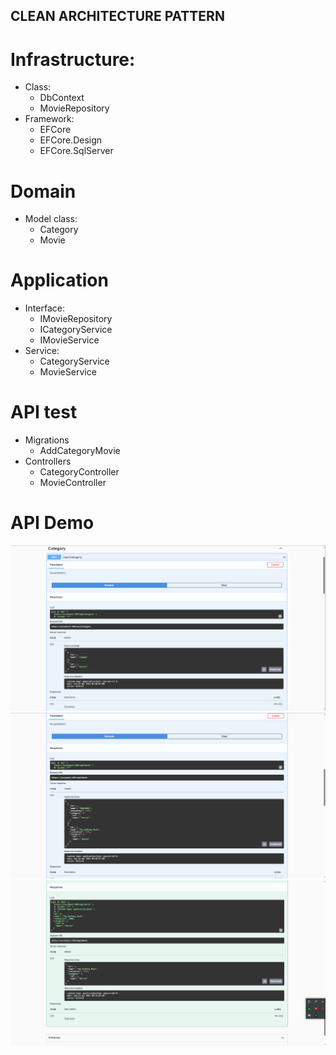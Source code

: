 ## CLEAN ARCHITECTURE PATTERN

# Infrastructure:
- Class:
	+ DbContext
	+ MovieRepository
- Framework:
	+ EFCore
	+ EFCore.Design
	+ EFCore.SqlServer

# Domain
- Model class:
	+ Category
	+ Movie

# Application
- Interface:
	+ IMovieRepository
	+ ICategoryService
	+ IMovieService
- Service:
	+ CategoryService
	+ MovieService

# API test
- Migrations
	+ AddCategoryMovie
- Controllers
	+ CategoryController
	+ MovieController

# API Demo
![Get Category](Pictures/GetCategory.png?raw=true)
![Get Movie](Pictures/GetMovie.png?raw=true)
![Add Movie](Pictures/AddMovie.png?raw=true)
